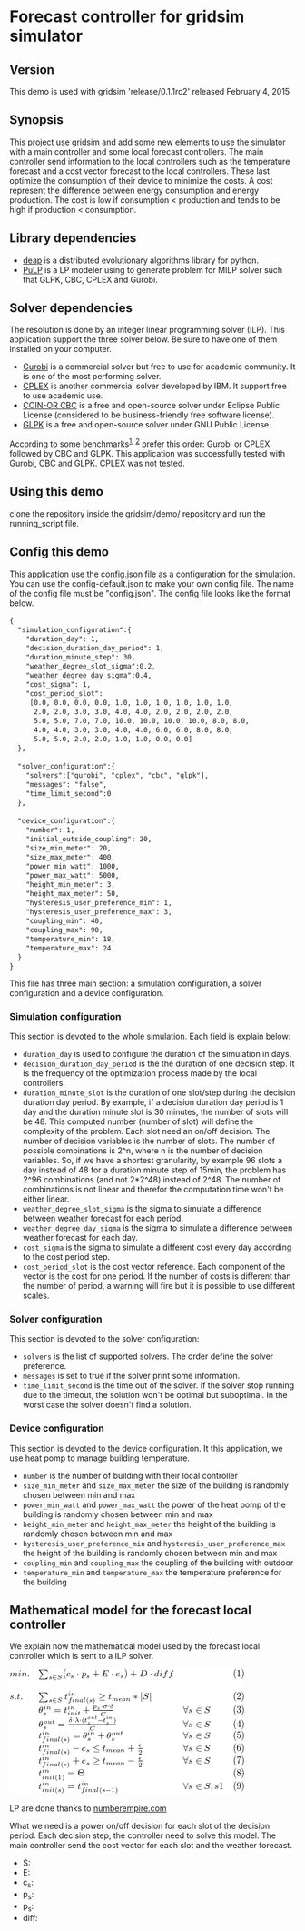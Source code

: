 # Forecast controller for gridsim simulator

## Version
This demo is used with gridsim 'release/0.1.1rc2' released February 4, 2015

## Synopsis
This project use gridsim and add some new elements to use the simulator with a main controller and some local forecast controllers. 
The main controller send information to the local controllers such as the temperature forecast and a cost vector forecast to the
local controllers. These last optimize the consumption of their device to minimize the costs. A cost represent the difference
between energy consumption and energy production. The cost is low if consumption < production and tends to be high if production < consumption.

## Library dependencies
* [deap](http://deap.readthedocs.org/en/master/ "deap documentation") is a distributed evolutionary algorithms library for python.
* [PuLP](https://pypi.python.org/pypi/PuLP "PuLP documentation") is a LP modeler using to generate problem for MILP solver such that  GLPK, CBC, CPLEX and Gurobi.

## Solver dependencies
The resolution is done by an integer linear programming solver (ILP). This application support the three solver below. Be sure to have one of them installed on your computer.

* [Gurobi](http://www.gurobi.com/academia/for-universities "gurobi with a free academic license") is a commercial solver but free to use for academic community. It is one of the most performing solver.
* [CPLEX](https://www.ibm.com/developerworks/community/blogs/jfp/entry/cplex_studio_in_ibm_academic_initiative?lang=en "cplex") is another commercial solver developed by IBM. It support free to use academic use. 
* [COIN-OR CBC](https://projects.coin-or.org/Cbc "Cbc project") is a free and open-source solver under Eclipse Public License (considered to be business-friendly free software license).
* [GLPK](http://www.gnu.org/software/glpk/ "GNU Linear Programming Kit") is a free and open-source solver under GNU Public License.

According to some benchmarks<sup>[1](http://www.statistik.tuwien.ac.at/forschung/CS/CS-2012-1complete.pdf "statistik"), 
[2](http://www.gurobi.com/resources/switching-to-gurobi/open-source-solvers "gurobi benchmark")</sup> prefer this order: Gurobi or CPLEX followed by CBC and GLPK. This application was successfully tested with Gurobi, CBC and GLPK. CPLEX was not tested. 

## Using this demo
clone the repository inside the gridsim/demo/ repository and run the running_script file.

## Config this demo
This application use the config.json file as a configuration for the simulation. You can use the config-default.json to
make your own config file. The name of the config file must be "config.json". The config file looks like the format below.

```
{
  "simulation_configuration":{
    "duration_day": 1,
    "decision_duration_day_period": 1,
    "duration_minute_step": 30,
    "weather_degree_slot_sigma":0.2,
    "weather_degree_day_sigma":0.4,
    "cost_sigma": 1,
    "cost_period_slot":
     [0.0, 0.0, 0.0, 0.0, 1.0, 1.0, 1.0, 1.0, 1.0, 1.0,
      2.0, 2.0, 3.0, 3.0, 4.0, 4.0, 2.0, 2.0, 2.0, 2.0,
      5.0, 5.0, 7.0, 7.0, 10.0, 10.0, 10.0, 10.0, 8.0, 8.0,
      4.0, 4.0, 3.0, 3.0, 4.0, 4.0, 6.0, 6.0, 8.0, 8.0,
      5.0, 5.0, 2.0, 2.0, 1.0, 1.0, 0.0, 0.0]
  },

  "solver_configuration":{
    "solvers":["gurobi", "cplex", "cbc", "glpk"],
    "messages": "false",
    "time_limit_second":0
  },

  "device_configuration":{
    "number": 1,
    "initial_outside_coupling": 20,
    "size_min_meter": 20,
    "size_max_meter": 400,
    "power_min_watt": 1000,
    "power_max_watt": 5000,
    "height_min_meter": 3,
    "height_max_meter": 50,
    "hysteresis_user_preference_min": 1,
    "hysteresis_user_preference_max": 3,
    "coupling_min": 40,
    "coupling_max": 90,
    "temperature_min": 18,
    "temperature_max": 24
  }
}
```
This file has three main section: a simulation configuration, a solver configuration and a device configuration.

### Simulation configuration
This section is devoted to the whole simulation. Each field is explain below:

* ```duration_day``` is used to configure the duration of the simulation in days.
* ```decision_duration_day_period``` is the the duration of one decision step. It is the frequency of the optimization 
process made by the local controllers.
* ```duration_minute_slot```  is the duration of one slot/step during the decision duration day period. By example, if a 
decision duration day period is 1 day and the duration minute slot is 30 minutes, the number of slots will be 48. This
computed number (number of slot) will define the complexity of the problem. Each slot need an on/off decision. The
number of decision variables is the number of slots. The number of possible combinations is 2^n, where n is the number
of decision variables. So, if we have a shortest granularity, by example 96 slots a day instead of 48 for a duration minute step of 15min, 
the problem has 2^96 combinations (and not 2*2^48) instead of 2^48. The number of combinations is not linear and 
therefor the computation time won't be either linear. 
* ```weather_degree_slot_sigma``` is the sigma to simulate a difference between weather forecast for each period.
* ```weather_degree_day_sigma``` is the sigma to simulate a difference between weather forecast for each day.
* ```cost_sigma``` is the sigma to simulate a different cost every day according to the cost period step.
* ```cost_period_slot``` is the cost vector reference. Each component of the vector is the cost for one period. If the
number of costs is different than the number of period, a warning will fire but it is possible to use different scales.

### Solver configuration
This section is devoted to the solver configuration:

* ```solvers``` is the list of supported solvers. The order define the solver preference.
* ```messages``` is set to true if the solver print some information.
* ```time_limit_second``` is the time out of the solver. If the solver stop running due to the timeout, the solution 
won't be optimal but suboptimal. In the worst case the solver doesn't find a solution.

### Device configuration
This section is devoted to the device configuration. It this application, we use heat pomp to manage building temperature.

* ```number``` is the number of building with their local controller
* ```size_min_meter``` and ```size_max_meter``` the size of the building is randomly chosen between min and max
* ```power_min_watt``` and ```power_max_watt``` the power of the heat pomp of the building is randomly chosen between min and max
* ```height_min_meter``` and ```height_max_meter``` the height of the building is randomly chosen between min and max
* ```hysteresis_user_preference_min``` and ```hysteresis_user_preference_max``` the height of the building is randomly chosen between min and max
* ```coupling_min``` and ```coupling_max``` the coupling of the building with outdoor
* ```temperature_min``` and ```temperature_max``` the temperature preference for the building

## Mathematical model for the forecast local controller
We explain now the mathematical model used by the forecast local controller which is sent to a ILP solver.


![Alt text](https://github.com/gridsim/forecastcontroller/blob/documentation/math_model.gif?raw=true "test")

LP are done thanks to [numberempire.com](http://fr.numberempire.com/texequationeditor/equationeditor.php)

What we need is a power on/off decision for each slot of the decision period. Each decision step, the controller need
to solve this model. The main controller send the cost vector for each slot and the weather forecast.

* S:
* E:
* c<sub>s</sub>:
* p<sub>s</sub>:
* p<sub>s</sub>:
* diff: 

